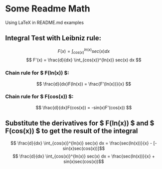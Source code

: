 # Some Readme Math
<p>Using LaTeX in README.md examples</p>

## Integral Test with Leibniz rule:

$$ F(x) = \int_{cos(x)}^{ln(x)} sec(x) dx$$
$$ F'(x) = \frac{d}{dx} \int_{cos(x)}^{ln(x)} sec(x) dx $$

### Chain rule for $ F(ln(x)) $:

$$ \frac{d}{dx}F(ln(x)) = \frac{F'(ln(x))}{x} $$

### Chain rule for $ F(cos(x)) $:

$$ \frac{d}{dx}F(cos(x)) = -sin(x)F'(cos(x)) $$

## Substitute the derivatives for $ F(ln(x)) $ and $ F(cos(x)) $ to get the result of the integral

$$ \frac{d}{dx} \int_{cos(x)}^{ln(x)} sec(x) dx = \frac{sec(ln(x))}{x} - [-sin(x)sec(cos(x))]$$
$$ \frac{d}{dx} \int_{cos(x)}^{ln(x)} sec(x) dx = \frac{sec(ln(x))}{x} + sin(x)sec(cos(x))$$
